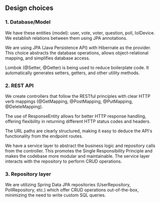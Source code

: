 ## Design choices

### 1. Database/Model
We have these entities (model): user, vote, voter, question, poll, IoIDevice. 
We establish relations between them using JPA annotations. 

We are using JPA (Java Persistence API) with Hibernate as the provider. 
This choice abstracts the database operations, allows object-relational mapping, and simplifies database access.

Lombok (@Setter, @Getter) is being used to reduce boilerplate code. 
It automatically generates setters, getters, and other utility methods.

### 2. REST API
We create controllers that follow the RESTful principles with clear 
HTTP verb mappings (@GetMapping, @PostMapping, @PutMapping, @DeleteMapping).

The use of ResponseEntity allows for better HTTP response handling, offering flexibility in returning different HTTP status codes and headers.

The URL paths are clearly structured, making it easy to deduce the API's functionality from the endpoint routes.

We have a service layer to abstract the business logic and repository calls from the controller. 
This promotes the Single Responsibility Principle and makes the codebase more modular and maintainable.
The service layer interacts with the repository to perform CRUD operations.

### 3. Repository layer
We are utilizing Spring Data JPA repositories (UserRepository, PollRepository, etc.) which offer CRUD operations out-of-the-box, 
minimizing the need to write custom SQL queries.
